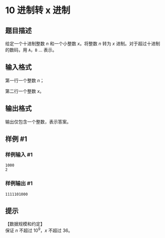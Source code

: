 # 10 进制转 x 进制

## 题目描述

给定一个十进制整数 $n$ 和一个小整数 $x$。将整数 $n$ 转为 $x$ 进制。对于超过十进制的数码，用 `A`，`B` ... 表示。 



## 输入格式

第一行一个整数 $n$；

第二行一个整数 $x$。

## 输出格式

输出仅包含一个整数，表示答案。

## 样例 #1

### 样例输入 #1
```
1000
2
```

### 样例输出 #1

```
1111101000
```

## 提示

【数据规模和约定】  
保证 $n$ 不超过 $10^9$，$x$ 不超过 $36$。
